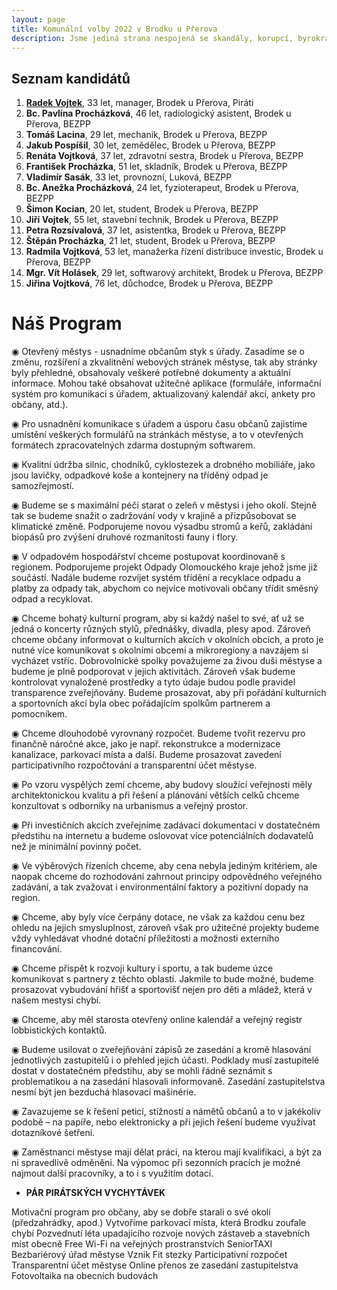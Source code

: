 ```yaml
---
layout: page
title: Komunální volby 2022 v Brodku u Přerova
description: Jsme jediná strana nespojená se skandály, korupcí, byrokracií. Jsme tu osm let. Hájíme svobodu, přinášíme čerstvé nápady a nebojíme se říkat, co si myslíme. Politici slibují modré z nebe, světlé zítřky a další prázdná hesla. Piráti nabízí jasné a konkrétní cíle – černé na bílém. Pusťte nás na ně!
---
```

## Seznam kandidátů

1. [**Radek Vojtek**](/lide/radek-vojtek), 33 let, manager, Brodek u Přerova, Piráti
2. **Bc. Pavlína Procházková**, 46 let, radiologický asistent, Brodek u Přerova, BEZPP
3. **Tomáš Lacina**, 29 let, mechanik, Brodek u Přerova, BEZPP
4. **Jakub Pospíšil**, 30 let, zemědělec, Brodek u Přerova, BEZPP
5. **Renáta Vojtková**, 37 let, zdravotní sestra, Brodek u Přerova, BEZPP
6. **František Procházka**, 51 let, skladník, Brodek u Přerova, BEZPP
7. **Vladimír Sasák**, 33 let, provnozní, Luková, BEZPP
8. **Bc. Anežka Procházková**, 24 let, fyzioterapeut, Brodek u Přerova, BEZPP
9. **Šimon Kocian**, 20 let, student, Brodek u Přerova, BEZPP
10. **Jiří Vojtek**, 55 let, stavební technik, Brodek u Přerova, BEZPP
11. **Petra Rozsívalová**, 37 let, asistentka, Brodek u Přerova, BEZPP
12. **Štěpán Procházka**, 21 let, student, Brodek u Přerova, BEZPP
13. **Radmila Vojtková**, 53 let, manažerka řízení distribuce investic, Brodek u Přerova, BEZPP
14. **Mgr. Vít Holásek**, 29 let, softwarový architekt, Brodek u Přerova, BEZPP
15. **Jiřina Vojtková**, 76 let, důchodce, Brodek u Přerova, BEZPP



# **Náš Program**

◉ Otevřený městys - usnadníme občanům styk s úřady. Zasadíme se o změnu, rozšíření a zkvalitnění webových stránek městyse, 
tak aby stránky byly přehledné, obsahovaly veškeré potřebné dokumenty a aktuální informace. 
Mohou také obsahovat užitečné aplikace (formuláře, informační systém pro komunikaci s úřadem, aktualizovaný kalendář akcí, ankety pro občany, atd.).

◉ Pro usnadnění komunikace s úřadem a úsporu času občanů zajistíme umístění veškerých formulářů na stránkách městyse,                                                  a to v otevřených formátech zpracovatelných zdarma dostupným softwarem.

◉ Kvalitní údržba silnic, chodníků, cyklostezek a drobného mobiliáře, jako jsou lavičky, odpadkové koše 
a kontejnery na tříděný odpad je samozřejmostí.

◉ Budeme se s maximální péčí starat o zeleň v městysi i jeho okolí. Stejně tak se budeme snažit o zadržování vody 
v krajině a přizpůsobovat se klimatické změně. Podporujeme novou výsadbu stromů a keřů, zakládání biopásů pro zvýšení 
druhové rozmanitosti fauny i flory.

◉ V odpadovém hospodářství chceme postupovat koordinovaně s regionem. Podporujeme projekt Odpady Olomouckého kraje 
jehož jsme již součástí. Nadále budeme rozvíjet systém třídění a recyklace odpadu a platby za odpady tak, 
abychom co nejvíce motivovali občany třídit směsný odpad a recyklovat.

◉ Chceme bohatý kulturní program, aby si každý našel to své, ať už se jedná o koncerty různých stylů, přednášky, divadla, 
plesy apod. Zároveň chceme občany informovat o kulturních akcích v okolních obcích, a proto je nutné více komunikovat s okolními obcemi
a mikroregiony a navzájem si vycházet vstříc. Dobrovolnické spolky považujeme za živou duši městyse a budeme je plně podporovat 
v jejich aktivitách. Zároveň však budeme kontrolovat vynaložené prostředky a tyto údaje budou podle pravidel transparence zveřejňovány. 
Budeme prosazovat, aby při pořádání kulturních a sportovních akcí byla obec pořádajícím spolkům partnerem a pomocníkem.

◉ Chceme dlouhodobě vyrovnaný rozpočet. Budeme tvořit rezervu pro finančně náročné akce, jako je např. rekonstrukce a modernizace kanalizace, 
parkovací místa a další. Budeme prosazovat zavedení participativního rozpočtování a transparentní účet městyse.

◉ Po vzoru vyspělých zemí chceme, aby budovy sloužící veřejnosti měly architektonickou kvalitu a při řešení a plánování větších celků 
chceme konzultovat s odborníky na urbanismus a veřejný prostor.

◉ Při investičních akcích zveřejníme zadávací dokumentaci v dostatečném předstihu na internetu a budeme oslovovat více 
potenciálních dodavatelů než je minimální povinný počet.

◉ Ve výběrových řízeních chceme, aby cena nebyla jediným kritériem, ale naopak chceme do rozhodování zahrnout principy 
odpovědného veřejného zadávání, a tak zvažovat i environmentální faktory a pozitivní dopady na region.

◉ Chceme, aby byly více čerpány dotace, ne však za každou cenu bez ohledu na jejich smysluplnost, zároveň však pro užitečné projekty 
budeme vždy vyhledávat vhodné dotační příležitosti a možnosti externího financování.

◉ Chceme přispět k rozvoji kultury i sportu, a tak budeme úzce komunikovat s partnery z těchto oblastí. Jakmile to bude možné, 
budeme prosazovat vybudování hřišť a sportovišť nejen pro děti a mládež, která v našem mestysi chybí.

◉ Chceme, aby měl starosta otevřený online kalendář a veřejný registr lobbistických kontaktů.

◉ Budeme usilovat o zveřejňování zápisů ze zasedání a kromě hlasování jednotlivých zastupitelů i o přehled jejich účasti. 
Podklady musí zastupitelé dostat v dostatečném předstihu, aby se mohli řádně seznámit s problematikou a na zasedání hlasovali informovaně. 
Zasedání zastupitelstva nesmí být jen bezduchá hlasovací mašinérie.

◉ Zavazujeme se k řešení peticí, stížností a námětů občanů a to v jakékoliv podobě – na papíře, nebo elektronicky a při jejich řešení budeme využívat dotazníkové šetření.

◉ Zaměstnanci městyse mají dělat práci, na kterou mají kvalifikaci, a být za ni spravedlivě odměněni.                                                                  Na výpomoc při sezonních pracích je možné najmout další pracovníky, a to i s využitím dotací.

+ **PÁR PIRÁTSKÝCH VYCHYTÁVEK**

Motivační program pro občany, aby se dobře starali o své okolí (předzahrádky, apod.)
Vytvoříme parkovací místa, která Brodku zoufale chybí
Pozvednutí léta upadajícího rozvoje nových zástaveb a stavebních míst obecně
Free Wi-Fi na veřejných prostranstvích
SeniorTAXI
Bezbariérový úřad městyse
Vznik Fit stezky
Participativní rozpočet
Transparentní účet městyse
Online přenos ze zasedání zastupitelstva
Fotovoltaika na obecních budovách
